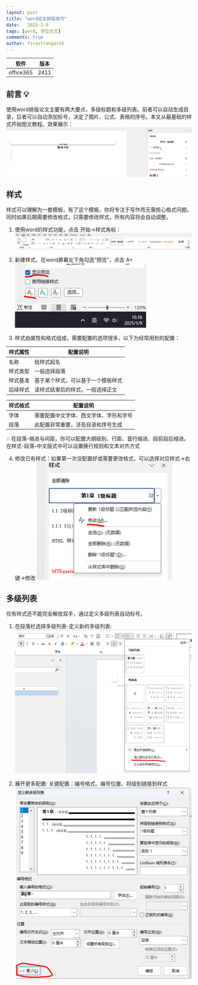 ```yaml
---
layout: post
title: "word论文排版技巧"
date:   2025-1-9
tags: [word, 学位论文]
comments: true
author: firestrongarch
---
```


<!-- {% toc %} -->


|软件| 版本 |
|---|---|
|  office365 | 2411  |


## 前言 💡
使用word排版论文主要有两大要点，多级标题和多级列表。前者可以自动生成目录，后者可以自动添加标号，决定了图片、公式、表格的序号。本文从最基础的样式开始图文教程。效果展示：
![这是图片](../images/效果展示.gif "多级列表")

## 样式 
样式可以理解为一套模板，有了这个模板，你将专注于写作而无需担心格式问题。同时如果后期需要修改格式，只需要修改样式，所有内容将会自动调整。
1. 使用word的样式功能，点击 开始→样式角标：
![这是图片](../images/样式.png "样式")

2. 新建样式，在word屏幕左下角勾选“预览”，点击 A+
![这是图片](../images/新建样式.png "新建样式")

3. 样式由属性和格式组成，需要配置的选项很多，以下为经常用到的配置：

|样式属性|配置说明|
|---|---|
| 名称 |  给样式起名 |
| 样式类型 | 一般选择段落 |
| 样式基准 |  基于某个样式，可以基于一个模板样式 |
| 后续样式 | 该样式结束后的样式，一般选择正文 |

|样式格式|配置说明|
|---|---|
| 字体 |  需要配置中文字体、西文字体、字形和字号 |
| 段落 | 此配置非常重要，涉及目录和序号生成 |

💡 在段落-缩进与间距，你可以配置大纲级别、行距、首行缩进、段前段后缩进。在样式-段落-中文版式中可以设置换行规则和文本对齐方式

4. 修改已有样式：如果第一次没配置好或需要更改格式，可以选择对应样式→右键→修改
    ![这是图片](../images/修改样式.png "修改样式")

## 多级列表
仅有样式还不能完全解放双手，通过定义多级列表自动标号。
1. 在段落栏选择多级列表-定义新的多级列表:
    ![这是图片](../images/多级列表.png "修改样式")

2. 展开更多配置:
    关键配置：编号格式、编号位置、将级别链接到样式
    ![这是图片](../images/多级列表配置.png "修改样式")

